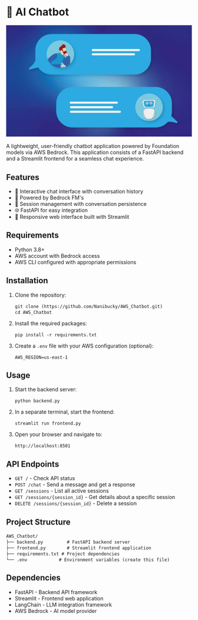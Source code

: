 # 🤖 AI Chatbot

![Chatbot Interface](https://github.com/Nanibucky/AWS_Chatbot/blob/main/source/cover%20page.jpg)

A lightweight, user-friendly chatbot application powered by Foundation models via AWS Bedrock. This application consists of a FastAPI backend and a Streamlit frontend for a seamless chat experience.

## Features

- 💬 Interactive chat interface with conversation history
- 🧠 Powered by Bedrock FM's
- 🔄 Session management with conversation persistence
- 🌐 FastAPI for easy integration
- 📱 Responsive web interface built with Streamlit

## Requirements

- Python 3.8+
- AWS account with Bedrock access
- AWS CLI configured with appropriate permissions

## Installation

1. Clone the repository:
   ```
   git clone (https://github.com/Nanibucky/AWS_Chatbot.git)
   cd AWS_Chatbot
   ```

2. Install the required packages:
   ```
   pip install -r requirements.txt
   ```

3. Create a `.env` file with your AWS configuration (optional):
   ```
   AWS_REGION=us-east-1
   ```

## Usage

1. Start the backend server:
   ```
   python backend.py
   ```

2. In a separate terminal, start the frontend:
   ```
   streamlit run frontend.py
   ```

3. Open your browser and navigate to:
   ```
   http://localhost:8501
   ```

## API Endpoints

- `GET /` - Check API status
- `POST /chat` - Send a message and get a response
- `GET /sessions` - List all active sessions
- `GET /sessions/{session_id}` - Get details about a specific session
- `DELETE /sessions/{session_id}` - Delete a session

## Project Structure

```
AWS_Chatbot/
├── backend.py         # FastAPI backend server
├── frontend.py        # Streamlit frontend application
├── requirements.txt # Project dependencies
└── .env            # Environment variables (create this file)
```

## Dependencies

- FastAPI - Backend API framework
- Streamlit - Frontend web application
- LangChain - LLM integration framework
- AWS Bedrock - AI model provider

